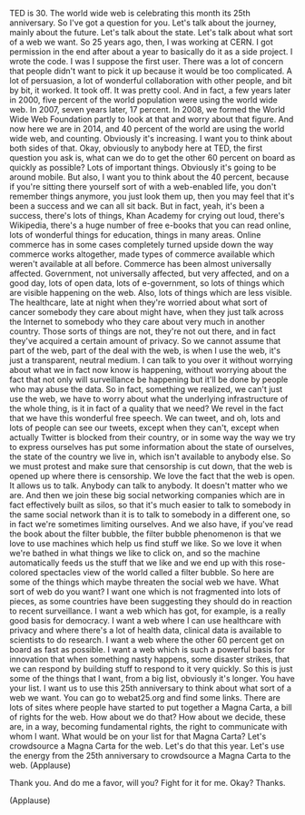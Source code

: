 
TED is 30.
The world wide web is celebrating this month
its 25th anniversary.
So I&#39;ve got a question for you.
Let&#39;s talk about the journey, mainly about the future.
Let&#39;s talk about the state.
Let&#39;s talk about what sort of a web we want.
So 25 years ago, then, I was working at CERN.
I got permission in the end after about a year
to basically do it as a side project.
I wrote the code.
I was I suppose the first user.
There was a lot of concern
that people didn&#39;t want to pick it up
because it would be too complicated.
A lot of persuasion, a lot of wonderful
collaboration with other people,
and bit by bit, it worked.
It took off. It was pretty cool.
And in fact, a few years later in 2000,
five percent of the world population
were using the world wide web.
In 2007, seven years later, 17 percent.
In 2008, we formed the World Wide Web Foundation
partly to look at that
and worry about that figure.
And now here we are in 2014,
and 40 percent of the world
are using the world wide web, and counting.
Obviously it&#39;s increasing.
I want you to think about both sides of that.
Okay, obviously to anybody here at TED,
the first question you ask is, what can we do
to get the other 60 percent on board
as quickly as possible?
Lots of important things. Obviously
it&#39;s going to be around mobile.
But also, I want you to think about the 40 percent,
because if you&#39;re sitting there yourself
sort of with a web-enabled life,
you don&#39;t remember things anymore,
you just look them up,
then you may feel that it&#39;s been a success
and we can all sit back.
But in fact, yeah, it&#39;s been a success,
there&#39;s lots of things, Khan Academy
for crying out loud, there&#39;s Wikipedia,
there&#39;s a huge number of free e-books
that you can read online,
lots of wonderful things for education,
things in many areas.
Online commerce has in some cases
completely turned upside down the
way commerce works altogether,
made types of commerce available
which weren&#39;t available at all before.
Commerce has been almost universally affected.
Government, not universally affected,
but very affected, and on a good day,
lots of open data, lots of e-government,
so lots of things which are visible
happening on the web.
Also, lots of things which are less visible.
The healthcare, late at night when they&#39;re worried
about what sort of cancer
somebody they care about might have,
when they just talk across the Internet to somebody
who they care about very much in another country.
Those sorts of things are not, they&#39;re not out there,
and in fact they&#39;ve acquired
a certain amount of privacy.
So we cannot assume that part of the web,
part of the deal with the web,
is when I use the web,
it&#39;s just a transparent, neutral medium.
I can talk to you over it without worrying
about what we in fact now know is happening,
without worrying about the fact
that not only will surveillance be happening
but it&#39;ll be done by people who may abuse the data.
So in fact, something we realized,
we can&#39;t just use the web,
we have to worry about
what the underlying infrastructure of the whole thing,
is it in fact of a quality that we need?
We revel in the fact that we
have this wonderful free speech.
We can tweet, and oh, lots and lots of people
can see our tweets, except when they can&#39;t,
except when actually Twitter
is blocked from their country,
or in some way the way we try to express ourselves
has put some information
about the state of ourselves,
the state of the country we live in,
which isn&#39;t available to anybody else.
So we must protest and make sure
that censorship is cut down,
that the web is opened up
where there is censorship.
We love the fact that the web is open.
It allows us to talk. Anybody can talk to anybody.
It doesn&#39;t matter who we are.
And then we join these big
social networking companies
which are in fact effectively built as silos,
so that it&#39;s much easier to talk to somebody
in the same social network
than it is to talk to somebody in a different one,
so in fact we&#39;re sometimes limiting ourselves.
And we also have, if you&#39;ve read
the book about the filter bubble,
the filter bubble phenomenon is that
we love to use machines
which help us find stuff we like.
So we love it when we&#39;re bathed in
what things we like to click on,
and so the machine automatically feeds us
the stuff that we like and we end up
with this rose-colored spectacles view of the world
called a filter bubble.
So here are some of the things which maybe
threaten the social web we have.
What sort of web do you want?
I want one which is not
fragmented into lots of pieces,
as some countries have been suggesting
they should do in reaction to recent surveillance.
I want a web which has got, for example,
is a really good basis for democracy.
I want a web where I can use healthcare
with privacy and where there&#39;s a lot
of health data, clinical data is available
to scientists to do research.
I want a web where the other 60 percent
get on board as fast as possible.
I want a web which is such
a powerful basis for innovation
that when something nasty happens,
some disaster strikes, that we can respond
by building stuff to respond to it very quickly.
So this is just some of the things that I want,
from a big list, obviously it&#39;s longer.
You have your list.
I want us to use this 25th anniversary
to think about what sort of a web we want.
You can go to webat25.org
and find some links.
There are lots of sites where people
have started to put together a Magna Carta,
a bill of rights for the web.
How about we do that?
How about we decide, these are, in a way,
becoming fundamental rights, the right
to communicate with whom I want.
What would be on your list for that Magna Carta?
Let&#39;s crowdsource a Magna Carta
for the web.
Let&#39;s do that this year.
Let&#39;s use the energy from the 25th anniversary
to crowdsource a Magna Carta
to the web. 
(Applause)

Thank you. And do me a favor, will you?
Fight for it for me. Okay? Thanks.

(Applause)

